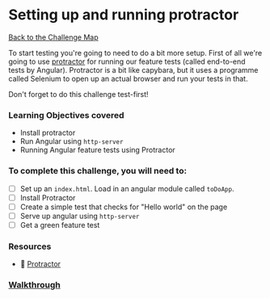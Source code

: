 # Setting up and running protractor

[Back to the Challenge Map](00_challenge_map.md)

To start testing you're going to need to do a bit more setup. First of all we're
going to use [protractor](http://angular.github.io/protractor/#/) for running
our feature tests (called end-to-end tests by Angular). Protractor is a bit like
capybara, but it uses a programme called Selenium to open up an actual browser
and run your tests in that.

Don't forget to do this challenge test-first!

### Learning Objectives covered
- Install protractor
- Run Angular using `http-server`
- Running Angular feature tests using Protractor

### To complete this challenge, you will need to:

- [ ] Set up an `index.html`. Load in an angular module called `toDoApp`.
- [ ] Install Protractor
- [ ] Create a simple test that checks for "Hello world" on the page
- [ ] Serve up angular using `http-server`
- [ ] Get a green feature test

### Resources

- :pill: [Protractor](https://github.com/makersacademy/course/blob/master/pills/protractor.md)

### [Walkthrough](walkthroughs/09_protractor.md)
